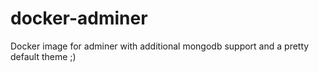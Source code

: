 # docker-adminer
Docker image for adminer with additional mongodb support and a pretty default theme ;)

